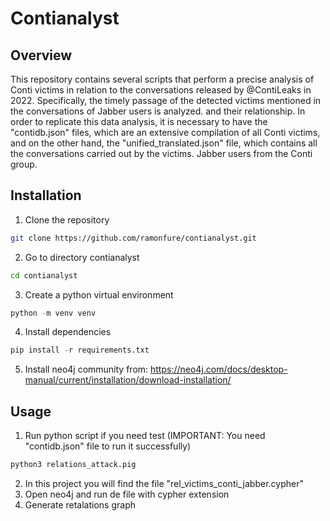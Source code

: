 # Contianalyst

## Overview
This repository contains several scripts that perform a precise analysis of Conti victims in relation to the conversations released by @ContiLeaks in 2022. Specifically, the timely passage of the detected victims mentioned in the conversations of Jabber users is analyzed. and their relationship. In order to replicate this data analysis, it is necessary to have the "contidb.json" files, which are an extensive compilation of all Conti victims, and on the other hand, the "unified_translated.json" file, which contains all the conversations carried out by the victims. Jabber users from the Conti group.

## Installation
1. Clone the repository
```sh
git clone https://github.com/ramonfure/contianalyst.git
```
2. Go to directory contianalyst
```sh
cd contianalyst
```
3. Create a python virtual environment
```python
python -m venv venv
```
4. Install dependencies
```python
pip install -r requirements.txt
```
5. Install neo4j community from:
 https://neo4j.com/docs/desktop-manual/current/installation/download-installation/

## Usage
1. Run python script if you need test (IMPORTANT: You need "contidb.json" file to run it successfully)
```python
python3 relations_attack.pig
```
2. In this project you will find the file "rel_victims_conti_jabber.cypher"
3. Open neo4j and run de file with cypher extension
4. Generate retalations graph




